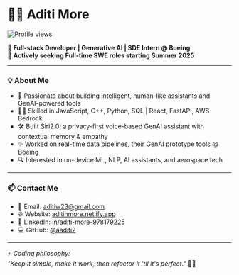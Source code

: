 # 👩‍💻 Aditi More

![Profile views](https://komarev.com/ghpvc/?username=aaditi2&color=dc143c)

🚀 **Full-stack Developer | Generative AI | SDE Intern @ Boeing**  
🎯 **Actively seeking Full-time SWE roles starting Summer 2025**

---

### 💡 About Me

- 🧠 Passionate about building intelligent, human-like assistants and GenAI-powered tools
- 👩‍💻 Skilled in JavaScript, C++, Python, SQL | React, FastAPI, AWS Bedrock
- 🛠️ Built Siri2.0; a privacy-first voice-based GenAI assistant with contextual memory & empathy
- ✨ Worked on real-time data pipelines, their GenAI prototype tools @ Boeing
- 🔍 Interested in on-device ML, NLP, AI assistants, and aerospace tech

---

### 📫 Contact Me  
- 📧 Email: aditiw23@gmail.com  
- 🌐 Website: [aditinmore.netlify.app](https://aditinmore.netlify.app) 
- 💼 LinkedIn: [in/aditi-more-978179225](https://linkedin.com/in/aditi-more-978179225)  
- 💻 GitHub: [@aaditi2](https://github.com/aaditi2)

---

⚡ *Coding philosophy:*  
*"Keep it simple, make it work, then refactor it 'til it's perfect."* 🧹💡

